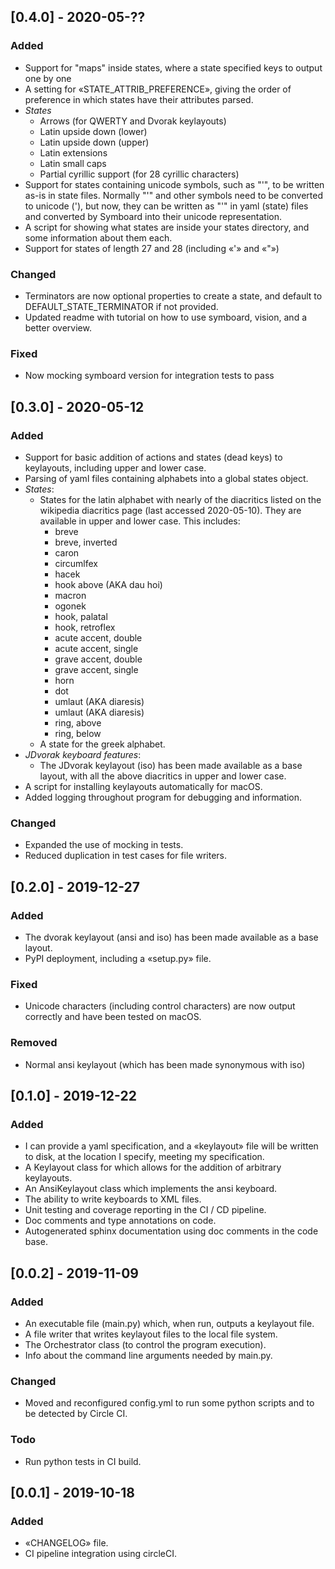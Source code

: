## [0.4.0] - 2020-05-??

### Added
- Support for "maps" inside states, where a state specified keys to output one
  by one
- A setting for «STATE\_ATTRIB\_PREFERENCE», giving the order of preference in
  which states have their attributes parsed.
- *States*
  - Arrows (for QWERTY and Dvorak keylayouts)
  - Latin upside down (lower)
  - Latin upside down (upper)
  - Latin extensions
  - Latin small caps
  - Partial cyrillic support (for 28 cyrillic characters)
- Support for states containing unicode symbols, such as "'", to be written
  as-is in state files. Normally "'" and other symbols need to be converted to
  unicode (&#x0027;), but now, they can be written as "'" in yaml (state)
  files and converted by Symboard into their unicode representation.
- A script for showing what states are inside your states directory, and some
  information about them each.
- Support for states of length 27 and 28 (including «'» and «"»)

### Changed
- Terminators are now optional properties to create a state, and default to
  DEFAULT\_STATE\_TERMINATOR if not provided.
- Updated readme with tutorial on how to use symboard, vision, and a better
  overview.

### Fixed
- Now mocking symboard version for integration tests to pass

## [0.3.0] - 2020-05-12

### Added
- Support for basic addition of actions and states (dead keys) to keylayouts,
  including upper and lower case.
- Parsing of yaml files containing alphabets into a global states object.
- *States*:
  - States for the latin alphabet with nearly of the diacritics listed on
  the wikipedia diacritics page (last accessed 2020-05-10). They are available
  in upper and lower case. This includes:
    - breve
    - breve, inverted
    - caron
    - circumlfex
    - hacek
    - hook above (AKA dau hoi)
    - macron
    - ogonek
    - hook, palatal 
    - hook, retroflex 
    - acute accent, double
    - acute accent, single
    - grave accent, double
    - grave accent, single
    - horn
    - dot
    - umlaut (AKA diaresis)
    - umlaut (AKA diaresis)
    - ring, above
    - ring, below
  - A state for the greek alphabet.
- *JDvorak keyboard features*:
  - The JDvorak keylayout (iso) has been made available as a base layout, with
  all the above diacritics in upper and lower case.
- A script for installing keylayouts automatically for macOS.
- Added logging throughout program for debugging and information.

### Changed
- Expanded the use of mocking in tests.
- Reduced duplication in test cases for file writers.


## [0.2.0] - 2019-12-27

### Added
- The dvorak keylayout (ansi and iso) has been made available as a base layout.
- PyPI deployment, including a «setup.py» file.

### Fixed
- Unicode characters (including control characters) are now output correctly and
  have been tested on macOS.

### Removed
- Normal ansi keylayout (which has been made synonymous with iso)


## [0.1.0] - 2019-12-22

### Added
- I can provide a yaml specification, and a «keylayout» file will be written to
  disk, at the location I specify, meeting my specification.
- A Keylayout class for which allows for the addition of arbitrary keylayouts.
- An AnsiKeylayout class which implements the ansi keyboard.
- The ability to write keyboards to XML files.
- Unit testing and coverage reporting in the CI / CD pipeline.
- Doc comments and type annotations on code.
- Autogenerated sphinx documentation using doc comments in the code base.


## [0.0.2] - 2019-11-09

### Added
- An executable file (main.py) which, when run, outputs a keylayout file.
- A file writer that writes keylayout files to the local file system.
- The Orchestrator class (to control the program execution).
- Info about the command line arguments needed by main.py.

### Changed
- Moved and reconfigured config.yml to run some python scripts and to be
  detected by Circle CI.

### Todo
-  Run python tests in CI build.


## [0.0.1] - 2019-10-18

### Added
- «CHANGELOG» file.
- CI pipeline integration using circleCI.

